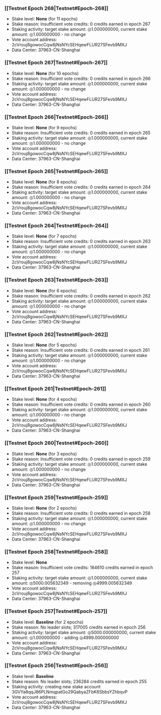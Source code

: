 ### [[Testnet Epoch 268|Testnet#Epoch-268]]
* Stake level: **None** (for 11 epochs)
* Stake reason: Insufficient vote credits: 0 credits earned in epoch 267
* Staking activity: target stake amount: ◎1.000000000, current stake amount: ◎1.000000000 - no change
* Vote account address: 2cVrouj8gowocCqw8jNsNYcSEHqewFLUR27SFevb9MXJ
* Data Center: 37963-CN-Shanghai
### [[Testnet Epoch 267|Testnet#Epoch-267]]
* Stake level: **None** (for 10 epochs)
* Stake reason: Insufficient vote credits: 0 credits earned in epoch 266
* Staking activity: target stake amount: ◎1.000000000, current stake amount: ◎1.000000000 - no change
* Vote account address: 2cVrouj8gowocCqw8jNsNYcSEHqewFLUR27SFevb9MXJ
* Data Center: 37963-CN-Shanghai
### [[Testnet Epoch 266|Testnet#Epoch-266]]
* Stake level: **None** (for 9 epochs)
* Stake reason: Insufficient vote credits: 0 credits earned in epoch 265
* Staking activity: target stake amount: ◎1.000000000, current stake amount: ◎1.000000000 - no change
* Vote account address: 2cVrouj8gowocCqw8jNsNYcSEHqewFLUR27SFevb9MXJ
* Data Center: 37963-CN-Shanghai
### [[Testnet Epoch 265|Testnet#Epoch-265]]
* Stake level: **None** (for 8 epochs)
* Stake reason: Insufficient vote credits: 0 credits earned in epoch 264
* Staking activity: target stake amount: ◎1.000000000, current stake amount: ◎1.000000000 - no change
* Vote account address: 2cVrouj8gowocCqw8jNsNYcSEHqewFLUR27SFevb9MXJ
* Data Center: 37963-CN-Shanghai
### [[Testnet Epoch 264|Testnet#Epoch-264]]
* Stake level: **None** (for 7 epochs)
* Stake reason: Insufficient vote credits: 0 credits earned in epoch 263
* Staking activity: target stake amount: ◎1.000000000, current stake amount: ◎1.000000000 - no change
* Vote account address: 2cVrouj8gowocCqw8jNsNYcSEHqewFLUR27SFevb9MXJ
* Data Center: 37963-CN-Shanghai
### [[Testnet Epoch 263|Testnet#Epoch-263]]
* Stake level: **None** (for 6 epochs)
* Stake reason: Insufficient vote credits: 0 credits earned in epoch 262
* Staking activity: target stake amount: ◎1.000000000, current stake amount: ◎1.000000000 - no change
* Vote account address: 2cVrouj8gowocCqw8jNsNYcSEHqewFLUR27SFevb9MXJ
* Data Center: 37963-CN-Shanghai
### [[Testnet Epoch 262|Testnet#Epoch-262]]
* Stake level: **None** (for 5 epochs)
* Stake reason: Insufficient vote credits: 0 credits earned in epoch 261
* Staking activity: target stake amount: ◎1.000000000, current stake amount: ◎1.000000000 - no change
* Vote account address: 2cVrouj8gowocCqw8jNsNYcSEHqewFLUR27SFevb9MXJ
* Data Center: 37963-CN-Shanghai
### [[Testnet Epoch 261|Testnet#Epoch-261]]
* Stake level: **None** (for 4 epochs)
* Stake reason: Insufficient vote credits: 0 credits earned in epoch 260
* Staking activity: target stake amount: ◎1.000000000, current stake amount: ◎1.000000000 - no change
* Vote account address: 2cVrouj8gowocCqw8jNsNYcSEHqewFLUR27SFevb9MXJ
* Data Center: 37963-CN-Shanghai
### [[Testnet Epoch 260|Testnet#Epoch-260]]
* Stake level: **None** (for 3 epochs)
* Stake reason: Insufficient vote credits: 0 credits earned in epoch 259
* Staking activity: target stake amount: ◎1.000000000, current stake amount: ◎1.000000000 - no change
* Vote account address: 2cVrouj8gowocCqw8jNsNYcSEHqewFLUR27SFevb9MXJ
* Data Center: 37963-CN-Shanghai
### [[Testnet Epoch 259|Testnet#Epoch-259]]
* Stake level: **None** (for 2 epochs)
* Stake reason: Insufficient vote credits: 0 credits earned in epoch 258
* Staking activity: target stake amount: ◎1.000000000, current stake amount: ◎1.000000000 - no change
* Vote account address: 2cVrouj8gowocCqw8jNsNYcSEHqewFLUR27SFevb9MXJ
* Data Center: 37963-CN-Shanghai
### [[Testnet Epoch 258|Testnet#Epoch-258]]
* Stake level: **None**
* Stake reason: Insufficient vote credits: 184610 credits earned in epoch 257
* Staking activity: target stake amount: ◎1.000000000, current stake amount: ◎5000.005632349 - removing ◎4999.005632349
* Vote account address: 2cVrouj8gowocCqw8jNsNYcSEHqewFLUR27SFevb9MXJ
* Data Center: 37963-CN-Shanghai
### [[Testnet Epoch 257|Testnet#Epoch-257]]
* Stake level: **Baseline** (for 2 epochs)
* Stake reason: No leader slots; 317005 credits earned in epoch 256
* Staking activity: target stake amount: ◎5000.000000000, current stake amount: ◎1.000000000 - adding ◎4999.000000000
* Vote account address: 2cVrouj8gowocCqw8jNsNYcSEHqewFLUR27SFevb9MXJ
* Data Center: 37963-CN-Shanghai
### [[Testnet Epoch 256|Testnet#Epoch-256]]
* Stake level: **Baseline**
* Stake reason: No leader slots; 236284 credits earned in epoch 255
* Staking activity: creating new stake account 3GVYa8qqJ86PLNmqpatGo29QabyaZFbK6SbbsYZhbqvP
* Vote account address: 2cVrouj8gowocCqw8jNsNYcSEHqewFLUR27SFevb9MXJ
* Data Center: 37963-CN-Shanghai